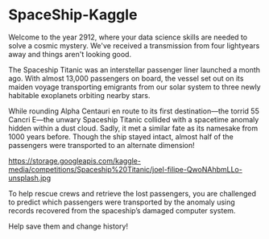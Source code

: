 # SpaceShip-Kaggle

Welcome to the year 2912, where your data science skills are needed to solve a cosmic mystery. We've received a transmission from four lightyears away and things aren't looking good.

The Spaceship Titanic was an interstellar passenger liner launched a month ago. With almost 13,000 passengers on board, the vessel set out on its maiden voyage transporting emigrants from our solar system to three newly habitable exoplanets orbiting nearby stars.

While rounding Alpha Centauri en route to its first destination—the torrid 55 Cancri E—the unwary Spaceship Titanic collided with a spacetime anomaly hidden within a dust cloud. Sadly, it met a similar fate as its namesake from 1000 years before. Though the ship stayed intact, almost half of the passengers were transported to an alternate dimension!

https://storage.googleapis.com/kaggle-media/competitions/Spaceship%20Titanic/joel-filipe-QwoNAhbmLLo-unsplash.jpg


To help rescue crews and retrieve the lost passengers, you are challenged to predict which passengers were transported by the anomaly using records recovered from the spaceship’s damaged computer system.

Help save them and change history!
